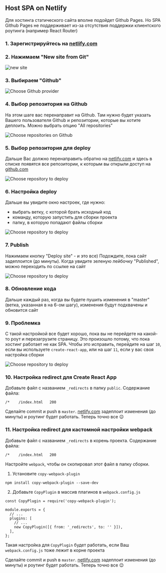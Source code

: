 ## Host SPA on Netlify ##

Для хостинга статического сайта вполне подойдет Github Pages. Но SPA Github Pages не поддерживает из-за отсутствия поддержки клиентского роутинга (например React Router)

### 1. Зарегистрируйтесь на [netlify.com](https://www.netlify.com/)

### 2. Нажимаем "New site from Git"

![new site](images/netlify-new-site.png)

### 3. Выбираем "Github"

![Choose Github provider](images/netlify-choose-github.png)

### 4. Выбор репозитория на Github
На этом шаге вас перенаправит на Github. Там нужно будет указать Вашего пользователя Github и репозитории, которые вы хотите деплоить. Можно выбрать опцию "All repositories"

![Choose repositories on Github](images/netlify-install-on-github.png)

### 5. Выбор репозитория для deploy
Дальше Вас должно перенаправить обратно на [netlify.com](https://www.netlify.com/) и здесь в списке появятся все репозитории, к которым вы открыли доступ на [github.com](https://www.github.com/)

![Choose repository to deploy](images/netlify-choose-repository-to-deploy.png)

### 6. Настройка deploy
Дальше вы увидите окно настроек, где нужно:
  -  выбрать ветку, с которой брать исходный код
  - команду, которую запустить для сборки проекта
  - папку, в которую попадают файлы сборки

![Choose repository to deploy](images/netlify-build-setup.png)

### 7. Publish
Нажимаем кнопку "Deploy site" - и это все) Подождите, пока сайт задеплоится (до минуты). Когда увидите зеленую лейбочку "Published", можно переходить по ссылке на сайт

![Choose repository to deploy](images/netlify-finish.png)

### 8. Обновление кода
Дальше каждый раз, когда вы будете пушить изменения в "master" (ветка, указанная в на 6-ом шагу), изменения будут подхвачены и обновится сайт

### 9. Проблемка
С такой настройкой все будет хорошо, пока вы не перейдете на какой-то роут и перезагрузите страницу. Это произошло потому, что пока хостинг работает не как SPA. Чтобы это исправить, перейдите на шаг `10`, если вы используете `create-react-app`, или на шаг `11`, если у вас своя настройка сборки

![Choose repository to deploy](images/netlify-page-not-found.png)

### 10. Настройка redirect для Create React App
Добавьте файл с названием `_redirects` в папку `public`. Содержание файла:
```
/*    /index.html   200
```
Сделайте commit и push в `master`. [netlify.com](https://www.netlify.com/) задеплоит изменения (до минуты) и роутинг будет работать. Теперь точно все 😉

### 11. Настройка redirect для кастомной настройки webpack
Добавьте файл с названием `_redirects` в корень проекта. Содержание файла:
```
/*    /index.html   200
```
Настройте `webpack`, чтобы он скопировал этот файл в папку сборки.
1. Установите `copy-webpack-plugin`
```
npm install copy-webpack-plugin --save-dev
```
2. Добавьте `CopyPlugin` в массив плагинов в `webpack.config.js`
```
const CopyPlugin = require('copy-webpack-plugin');

module.exports = {
  // ...
  plugins: [
    // ...
    new CopyPlugin([{ from: '_redirects', to: '' }]),
  ],
};
```
Такая настройка для `CopyPlugin` будет работать, если Ваш `webpack.config.js` тоже лежит в корне проекта

Сделайте commit и push в `master`. [netlify.com](https://www.netlify.com/) задеплоит изменения (до минуты) и роутинг будет работать. Теперь точно все 😉

